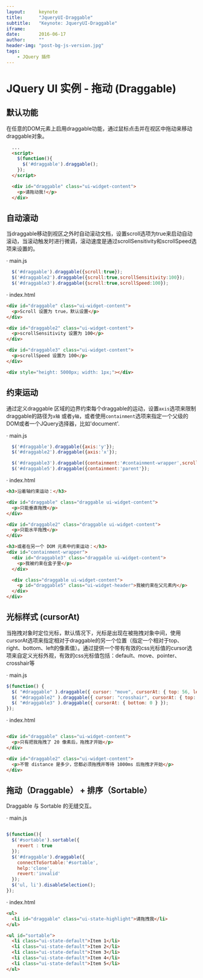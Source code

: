 ```yaml
---
layout:     keynote
title:      "JqueryUI-Draggable"
subtitle:   "Keynote: JqueryUI-Draggable"
iframe:     
date:       2016-06-17
author:     ""
header-img: "post-bg-js-version.jpg"
tags:
    - JQuery 插件
---
```

# JQuery UI 实例 - 拖动 (Draggable)

## 默认功能

在任意的DOM元素上启用draggable功能，通过鼠标点击并在视区中拖动来移动draggable对象。

```html
  ...
  <script>
    $(function(){
      $('#draggable').draggable();
    });
  </script>

  <div id="draggable" class="ui-widget-content">
    <p>请拖动我!</p>
  </div>

```

## 自动滚动

当draggable移动到视区之外时自动滚动文档，设置scroll选项为true来启动自动滚动，当滚动触发时进行微调，滚动速度是通过scrollSensitivity和scrollSpeed选项来设置的。

· main.js
```javascript
  $('#draggable').draggable({scroll:true});
  $('#draggable2').draggable({scroll:true,scrollSensitivity:100});
  $('#draggable3').draggable({scroll:true,scrollSpeed:100});

```

· index.html

```html
<div id="draggable" class="ui-widget-content">
  <p>Scroll 设置为 true，默认设置</p>
</div>

<div id="draggable2" class="ui-widget-content">
  <p>scrollSensitivity 设置为 100</p>
</div>

<div id="draggable3" class="ui-widget-content">
  <p>scrollSpeed 设置为 100</p>
</div>

<div style="height: 5000px; width: 1px;"></div>
```

## 约束运动

  通过定义draggable 区域的边界约束每个draggable的运动，设置`axis`选项来限制draggable的路径为`x轴` 或者`y轴`，或者使用`containment`选项来指定一个父级的DOM或者一个JQuery选择器，比如'document'.

· main.js
```javascript
  $('#draggable').draggable({axis:'y'});
  $('#draggable2').draggable({axis:'x'});

  $('#draggable3').draggable({containment:'#containment-wrapper',scroll:false});
  $('#draggable5').draggable({containment:'parent'});
```

· index.html

```html
<h3>沿着轴约束运动：</h3>

<div id="draggable" class="draggable ui-widget-content">
  <p>只能垂直拖拽</p>
</div>

<div id="draggable2" class="draggable ui-widget-content">
  <p>只能水平拖拽</p>
</div>

<h3>或者在另一个 DOM 元素中约束运动：</h3>
<div id="containment-wrapper">
  <div id="draggable3" class="draggable ui-widget-content">
    <p>我被约束在盒子里</p>
  </div>

  <div class="draggable ui-widget-content">
    <p id="draggable5" class="ui-widget-header">我被约束在父元素内</p>
  </div>
</div>

```
## 光标样式 (cursorAt)

  当拖拽对象时定位光标，默认情况下，光标是出现在被拖拽对象中间，使用cursorAt选项来指定相对于draggable的另一个位置（指定一个相对于top、right、bottom、left的像素值）。通过提供一个带有有效的css光标值的cursor选项来自定义光标外观，有效的css光标值包括：default、move、pointer、crosshair等

· main.js
```javascript
$(function() {
  $( "#draggable" ).draggable({ cursor: "move", cursorAt: { top: 56, left: 56 } });
  $( "#draggable2" ).draggable({ cursor: "crosshair", cursorAt: { top: -5, left: -5 } });
  $( "#draggable3" ).draggable({ cursorAt: { bottom: 0 } });
});
```
· index.html
```html

<div id="draggable" class="ui-widget-content">
  <p>只有把我拖拽了 20 像素后，拖拽才开始</p>
</div>

<div id="draggable2" class="ui-widget-content">
  <p>不管 distance 是多少，您都必须拖拽并等待 1000ms 后拖拽才开始</p>
</div>

```

## 拖动（Draggable） + 排序（Sortable）

Draggable 与 Sortable 的无缝交互。

· main.js

```javascript

$(function(){
  $('#sortable').sortable({
    revert : true
  });
  $('#draggable').draggable({
    connectToSortable:'#sortable',
    help:'clone',
    revert:'invalid'
  });
  $('ul, li').disableSelection();
});

```

· index.html
```html
<ul>
  <li id="draggable" class="ui-state-highlight">请拖拽我</li>
</ul>

<ul id="sortable">
  <li class="ui-state-default">Item 1</li>
  <li class="ui-state-default">Item 2</li>
  <li class="ui-state-default">Item 3</li>
  <li class="ui-state-default">Item 4</li>
  <li class="ui-state-default">Item 5</li>
</ul>

```
